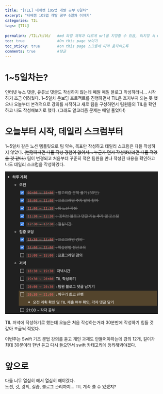 ```yaml
---
title: "[TIL] 내배캠 iOS앱 개발 공부 6일차"
excerpt: "내배캠 iOS앱 개발 공부 6일차 이야기"
categories: TIL
tags: [TIL]

permalink: /TIL/til6/   #md 파일 제목과 다르게 url을 지정할 수 있음, 미지정 시 md 파일 명으로 따라감   
toc: true               #On this page 보이기 
toc_sticky: true        #on this page 스크롤에 따라 움직이도록 
comments: true          #댓글
---
```

# 1~5일차는? 
인터넷 뉴스 댓글, 유튜브 댓글도 작성하지 않는데 매일 매일 블로그 작성하라니... 시작하기 조금 어려웠다. 1~5일차 온보딩 프로젝트를 진행하면서 TIL은 흐지부지 되는 듯 했으나 오늘부터 본격적으로 강의를 시작하고 새로 팀을 구성하면서 팀원들의 TIL을 확인하고 나도 작성해보기로 했다. (그래도 알고리즘 문제는 매일 풀었다!) 

# 오늘부터 시작, 데일리 스크럼부터 
1~5일차 같은 노션 템플릿으로 팀 약속, 목표만 작성하고 데일리 스크럼은 다들 작성하지 않았다. <font style="text-decoration:line-through">(변명하자면 다들 작성 경험이 없어서... 누군가 먼저 작성했더라면 다들 적었을 것 같다.)</font> 팀이 변경되고 처음부터 꾸준히 적은 팀원을 만나 작성된 내용을 확인하고 나도 데일리 스크럼을 작성하였다. 

![](/assets/images/categories/til/2024-03-05-til6.png)

TIL 저녁에 작성하기로 했는데 오늘은 처음 작성하는거라 30분만에 작성하기 힘들 것 같아 조금씩 적었다. 

이번주는 Swift 기초 문법 강의를 듣고 개인 과제도 만들어야하는데 강의 12개, 길이가 최대 30분이라 한번 듣고 다시 들으면서 swift 카테고리에 정리해봐야겠다.  

# 앞으로 
다들 너무 열심히 해서 열심히 해야겠다.  
노션, 깃, 강의, 실습, 블로그 관리까지... TIL 계속 쓸 수 있겠지?  